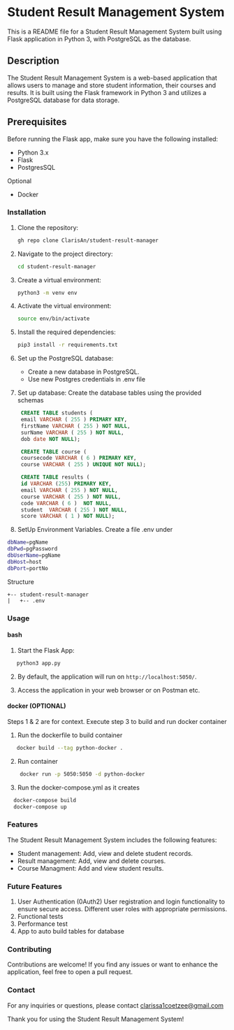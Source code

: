 # Student Result Management System

This is a README file for a Student Result Management System built using Flask application in Python 3, with PostgreSQL as the database.

## Description

The Student Result Management System is a web-based application that allows users to manage and store student information, their courses and results. It is built using the Flask framework in Python 3 and utilizes a PostgreSQL database for data storage.


## Prerequisites
Before running the Flask app, make sure you have the following installed:

- Python 3.x
- Flask
- PostgresSQL

Optional
- Docker

### Installation

1. Clone the repository:

   ```bash
   gh repo clone ClarisAn/student-result-manager
   ```

2. Navigate to the project directory:

   ```bash
   cd student-result-manager
   ```

3. Create a virtual environment:

   ```bash
   python3 -m venv env
   ```

4. Activate the virtual environment:

   ```bash
   source env/bin/activate
   ```

5. Install the required dependencies:

   ```bash
   pip3 install -r requirements.txt
   ```

6. Set up the PostgreSQL database:

   - Create a new database in PostgreSQL.
   - Use new Postgres credentials in .env file

7. Set up database:
   Create the database tables using the provided schemas
   ```sql
    CREATE TABLE students (
    email VARCHAR ( 255 ) PRIMARY KEY,
    firstName VARCHAR ( 255 ) NOT NULL,
    surName VARCHAR ( 255 ) NOT NULL,
    dob date NOT NULL); 

    CREATE TABLE course (
    coursecode VARCHAR ( 6 ) PRIMARY KEY,
    course VARCHAR ( 255 ) UNIQUE NOT NULL); 

    CREATE TABLE results (
    id VARCHAR (255) PRIMARY KEY,
    email VARCHAR ( 255 ) NOT NULL,
    course VARCHAR ( 255 ) NOT NULL,
    code VARCHAR ( 6 )  NOT NULL,
    student  VARCHAR ( 255 ) NOT NULL,
    score VARCHAR ( 1 ) NOT NULL);
   ```

8. SetUp Environment Variables. Create a file .env under 

```bash
dbName=pgName
dbPwd=pgPassword
dbUserName=pgName
dbHost=host
dbPort=portNo
```

Structure

```project
+-- student-result-manager
|   +-- .env
```       
                  
 
### Usage

#### bash
1. Start the Flask App:

```bash
   python3 app.py
```

2. By default, the application will run on `http://localhost:5050/`.

3. Access the application in your web browser or on Postman etc.

#### docker (OPTIONAL)
Steps 1 & 2 are for context. Execute step 3 to build and run docker container

1. Run the dockerfile to build container

```bash
   docker build --tag python-docker .
```
2. Run container

```bash
    docker run -p 5050:5050 -d python-docker
```
3. Run the docker-compose.yml as it creates
   
```bash
  docker-compose build
  docker-compose up
````

### Features

The Student Result Management System includes the following features:

- Student management: Add, view and delete student records. 
- Result management:  Add, view and delete courses.
- Course Managment:  Add and view student results.

### Future Features 

1. User Authentication (0Auth2)
   User registration and login functionality to ensure secure access.
   Different user roles with appropriate permissions.
2. Functional tests
3. Performance test
4. App to auto build tables for database


### Contributing

Contributions are welcome! If you find any issues or want to enhance the application, feel free to open a pull request.

### Contact

For any inquiries or questions, please contact clarissa1coetzee@gmail.com

Thank you for using the Student Result Management System!